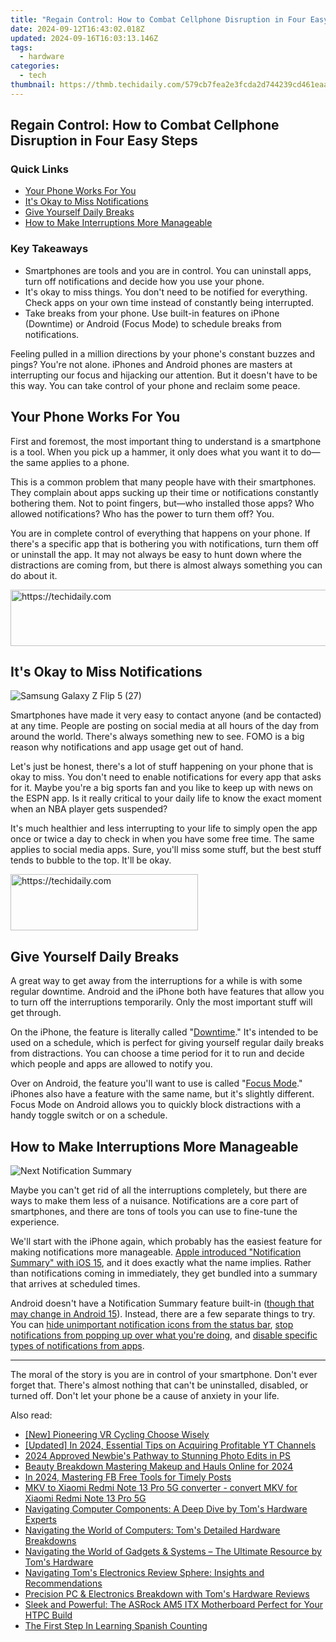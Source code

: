```yaml
---
title: "Regain Control: How to Combat Cellphone Disruption in Four Easy Steps"
date: 2024-09-12T16:43:02.018Z
updated: 2024-09-16T16:03:13.146Z
tags:
  - hardware
categories:
  - tech
thumbnail: https://thmb.techidaily.com/579cb7fea2e3fcda2d744239cd461eaad31f6bb8cae52b9dfe0e180c13eb7675.jpg
---
```


## Regain Control: How to Combat Cellphone Disruption in Four Easy Steps

### Quick Links

* [Your Phone Works For You](https://extra-information.techidaily.com/trilltones-techniques-how-to-cut-and-download-tamil-songs/)
* [It's Okay to Miss Notifications](https://change-location.techidaily.com/what-pokemon-evolve-with-a-dawn-stone-for-vivo-t2x-5g-drfone-by-drfone-virtual-android/)
* [Give Yourself Daily Breaks](https://android-unlock.techidaily.com/in-2024-how-to-reset-a-samsung-galaxy-a54-5g-phone-that-is-locked-by-drfone-android/)
* [How to Make Interruptions More Manageable](https://instagram-video-files.techidaily.com/2024-approved-cross-platform-connection-masterclass-instagramfacebook/)

### Key Takeaways

* Smartphones are tools and you are in control. You can uninstall apps, turn off notifications and decide how you use your phone.
* It's okay to miss things. You don't need to be notified for everything. Check apps on your own time instead of constantly being interrupted.
* Take breaks from your phone. Use built-in features on iPhone (Downtime) or Android (Focus Mode) to schedule breaks from notifications.

 Feeling pulled in a million directions by your phone's constant buzzes and pings? You're not alone. iPhones and Android phones are masters at interrupting our focus and hijacking our attention. But it doesn't have to be this way. You can take control of your phone and reclaim some peace.

##  Your Phone Works For You

 First and foremost, the most important thing to understand is a smartphone is a tool. When you pick up a hammer, it only does what you want it to do—the same applies to a phone.

 This is a common problem that many people have with their smartphones. They complain about apps sucking up their time or notifications constantly bothering them. Not to point fingers, but—who installed those apps? Who allowed notifications? Who has the power to turn them off? You.

 You are in complete control of everything that happens on your phone. If there's a specific app that is bothering you with notifications, turn them off or uninstall the app. It may not always be easy to hunt down where the distractions are coming from, but there is almost always something you can do about it.

<!-- affiliate ads begin -->
<a href="https://ephamedtechinc.pxf.io/c/5597632/2120867/26400?prodsku=mars" target="_top" id="2120867">
  <img src="//a.impactradius-go.com/display-ad/26400-2120867" border="0" alt="https://techidaily.com" width="728" height="90"/>
</a>
<img height="0" width="0" src="https://ephamedtechinc.pxf.io/i/5597632/2120867/26400?prodsku=mars" style="position:absolute;visibility:hidden;" border="0" />
<!-- affiliate ads end -->

##  It's Okay to Miss Notifications

![Samsung Galaxy Z Flip 5 (27)](https://static1.howtogeekimages.com/wordpress/wp-content/uploads/2023/08/samsung-galaxy-z-flip-5-27.jpg) 

 Smartphones have made it very easy to contact anyone (and be contacted) at any time. People are posting on social media at all hours of the day from around the world. There's always something new to see. FOMO is a big reason why notifications and app usage get out of hand.

 Let's just be honest, there's a lot of stuff happening on your phone that is okay to miss. You don't need to enable notifications for every app that asks for it. Maybe you're a big sports fan and you like to keep up with news on the ESPN app. Is it really critical to your daily life to know the exact moment when an NBA player gets suspended?

 It's much healthier and less interrupting to your life to simply open the app once or twice a day to check in when you have some free time. The same applies to social media apps. Sure, you'll miss some stuff, but the best stuff tends to bubble to the top. It'll be okay.

<!-- affiliate ads begin -->
<a href="https://aligracehair.sjv.io/c/5597632/2135356/19272" target="_top" id="2135356">
  <img src="//a.impactradius-go.com/display-ad/19272-2135356" border="0" alt="https://techidaily.com" width="300" height="90"/>
</a>
<img height="0" width="0" src="https://aligracehair.sjv.io/i/5597632/2135356/19272" style="position:absolute;visibility:hidden;" border="0" />
<!-- affiliate ads end -->

##  Give Yourself Daily Breaks

 A great way to get away from the interruptions for a while is with some regular downtime. Android and the iPhone both have features that allow you to turn off the interruptions temporarily. Only the most important stuff will get through.

 On the iPhone, the feature is literally called "[Downtime](https://some-knowledge.techidaily.com/in-2024-fine-tuning-instagram-stories-tempo-with-ease/)." It's intended to be used on a schedule, which is perfect for giving yourself regular daily breaks from distractions. You can choose a time period for it to run and decide which people and apps are allowed to notify you.

 Over on Android, the feature you'll want to use is called "[Focus Mode](https://extra-approaches.techidaily.com/in-2024-premier-podplay-writing-treasures/)." iPhones also have a feature with the same name, but it's slightly different. Focus Mode on Android allows you to quickly block distractions with a handy toggle switch or on a schedule.

##  How to Make Interruptions More Manageable

![Next Notification Summary](https://static1.howtogeekimages.com/wordpress/wp-content/uploads/2021/08/Notification-Summary-5.jpeg) 

 Maybe you can't get rid of all the interruptions completely, but there are ways to make them less of a nuisance. Notifications are a core part of smartphones, and there are tons of tools you can use to fine-tune the experience.

 We'll start with the iPhone again, which probably has the easiest feature for making notifications more manageable. [Apple introduced "Notification Summary" with iOS 15](https://screen-activity-recording.techidaily.com/updated-precision-craftsmanship-building-exquisite-circle-sphere-objects/), and it does exactly what the name implies. Rather than notifications coming in immediately, they get bundled into a summary that arrives at scheduled times.

 Android doesn't have a Notification Summary feature built-in ([though that may change in Android 15](https://win-amazing.techidaily.com/step-by-step-installation-hp-envy-5660-printer-software-get-yours-free/)). Instead, there are a few separate things to try. You can [hide unimportant notification icons from the status bar](https://fox-cloud.techidaily.com/revolutionary-guide-to-iphone-x-animoji-mastery/), [stop notifications from popping up over what you're doing](https://screen-recording.techidaily.com/new-ultimate-choices-in-video-collaboration-software-for-2024/), and [disable specific types of notifications from apps](https://apple-account.techidaily.com/how-to-fix-when-apple-account-locked-on-iphone-8-by-drfone-ios/).

---

 The moral of the story is you are in control of your smartphone. Don't ever forget that. There's almost nothing that can't be uninstalled, disabled, or turned off. Don't let your phone be a cause of anxiety in your life.

<ins class="adsbygoogle"
     style="display:block"
     data-ad-format="autorelaxed"
     data-ad-client="ca-pub-7571918770474297"
     data-ad-slot="1223367746"></ins>

<ins class="adsbygoogle"
     style="display:block"
     data-ad-client="ca-pub-7571918770474297"
     data-ad-slot="8358498916"
     data-ad-format="auto"
     data-full-width-responsive="true"></ins>

<span class="atpl-alsoreadstyle">Also read:</span>
<div><ul>
<li><a href="https://extra-approaches.techidaily.com/new-pioneering-vr-cycling-choose-wisely/"><u>[New] Pioneering VR Cycling Choose Wisely</u></a></li>
<li><a href="https://facebook-video-share.techidaily.com/updated-in-2024-essential-tips-on-acquiring-profitable-yt-channels/"><u>[Updated] In 2024, Essential Tips on Acquiring Profitable YT Channels</u></a></li>
<li><a href="https://fox-boxes.techidaily.com/2024-approved-newbies-pathway-to-stunning-photo-edits-in-ps/"><u>2024 Approved Newbie's Pathway to Stunning Photo Edits in PS</u></a></li>
<li><a href="https://youtube-clips.techidaily.com/beauty-breakdown-mastering-makeup-and-hauls-online-for-2024/"><u>Beauty Breakdown Mastering Makeup and Hauls Online for 2024</u></a></li>
<li><a href="https://facebook-video-content.techidaily.com/in-2024-mastering-fb-free-tools-for-timely-posts/"><u>In 2024, Mastering FB Free Tools for Timely Posts</u></a></li>
<li><a href="https://review-topics.techidaily.com/mkv-to-xiaomi-redmi-note-13-pro-5g-converter-convert-mkv-for-xiaomi-redmi-note-13-pro-5g-by-aiseesoft-video-converter-play-mkv-on-android/"><u>MKV to Xiaomi Redmi Note 13 Pro 5G converter - convert MKV for Xiaomi Redmi Note 13 Pro 5G</u></a></li>
<li><a href="https://hardware-tips.techidaily.com/navigating-computer-components-a-deep-dive-by-toms-hardware-experts/"><u>Navigating Computer Components: A Deep Dive by Tom's Hardware Experts</u></a></li>
<li><a href="https://hardware-tips.techidaily.com/navigating-the-world-of-computers-toms-detailed-hardware-breakdowns/"><u>Navigating the World of Computers: Tom's Detailed Hardware Breakdowns</u></a></li>
<li><a href="https://hardware-tips.techidaily.com/navigating-the-world-of-gadgets-and-systems-the-ultimate-resource-by-toms-hardware/"><u>Navigating the World of Gadgets & Systems – The Ultimate Resource by Tom's Hardware</u></a></li>
<li><a href="https://hardware-tips.techidaily.com/navigating-toms-electronics-review-sphere-insights-and-recommendations/"><u>Navigating Tom's Electronics Review Sphere: Insights and Recommendations</u></a></li>
<li><a href="https://hardware-tips.techidaily.com/precision-pc-and-electronics-breakdown-with-toms-hardware-reviews/"><u>Precision PC & Electronics Breakdown with Tom's Hardware Reviews</u></a></li>
<li><a href="https://hardware-tips.techidaily.com/sleek-and-powerful-the-asrock-am5-itx-motherboard-perfect-for-your-htpc-build/"><u>Sleek and Powerful: The ASRock AM5 ITX Motherboard Perfect for Your HTPC Build</u></a></li>
<li><a href="https://mondly-stories.techidaily.com/the-first-step-in-learning-spanish-counting/"><u>The First Step In Learning Spanish Counting</u></a></li>
</ul></div>


